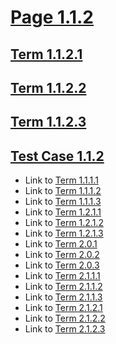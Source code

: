 # [Page 1.1.2](#page-112)

## [Term 1.1.2.1](#term-1121)

## [Term 1.1.2.2](#term-1122)

## [Term 1.1.2.3](#term-1123)

## [Test Case 1.1.2](#test-case-112)

*   Link to [Term 1.1.1.1](./page-1-1-1.md#term-1111)
*   Link to [Term 1.1.1.2](./page-1-1-1.md#term-1112)
*   Link to [Term 1.1.1.3](./page-1-1-1.md#term-1113)
*   Link to [Term 1.2.1.1](../section-1-2/page-1-2-1.md#term-1211)
*   Link to [Term 1.2.1.2](../section-1-2/page-1-2-1.md#term-1212)
*   Link to [Term 1.2.1.3](../section-1-2/page-1-2-1.md#term-1213)
*   Link to [Term 2.0.1](../../chapter/page-2-0.md#term-201)
*   Link to [Term 2.0.2](../../chapter/page-2-0.md#term-202)
*   Link to [Term 2.0.3](../../chapter/page-2-0.md#term-203)
*   Link to [Term 2.1.1.1](../../chapter/section-2-1/page-2-1-1.md#term-2111)
*   Link to [Term 2.1.1.2](../../chapter/section-2-1/page-2-1-1.md#term-2112)
*   Link to [Term 2.1.1.3](../../chapter/section-2-1/page-2-1-1.md#term-2113)
*   Link to [Term 2.1.2.1](../../chapter/section-2-1/page-2-1-2.md#term-2121)
*   Link to [Term 2.1.2.2](../../chapter/section-2-1/page-2-1-2.md#term-2122)
*   Link to [Term 2.1.2.3](../../chapter/section-2-1/page-2-1-2.md#term-2123)
